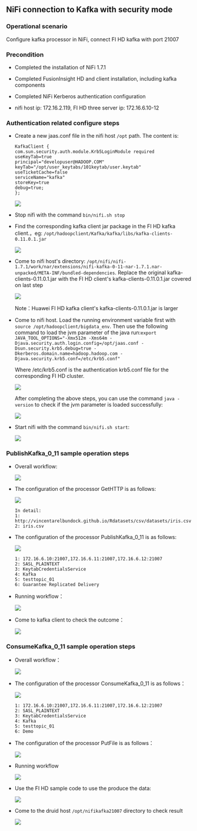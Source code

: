 
## NiFi connection to Kafka with security mode

### Operational scenario

Configure kafka processor in NiFi, connect FI HD kafka with port 21007

### Precondition

- Completed the installation of NiFi 1.7.1

- Completed FusionInsight HD and client installation, including kafka components

- Completed NiFi Kerberos authentication configuration

- nifi host ip: 172.16.2.119, FI HD three server ip: 172.16.6.10-12

### Authentication related configure steps

- Create a new jaas.conf file in the nifi host `/opt` path. The content is:
  ```
  KafkaClient {
  com.sun.security.auth.module.Krb5LoginModule required
  useKeyTab=true
  principal="developuser@HADOOP.COM"
  keyTab="/opt/user_keytabs/101keytab/user.keytab"
  useTicketCache=false
  serviceName="kafka"
  storeKey=true
  debug=true;
  };
  ```

  ![](assets/Apache_NiFi/2019-09-26_141743.png)

- Stop nifi with the command `bin/nifi.sh stop`

- Find the corresponding kafka client jar package in the FI HD kafka client.，eg: `/opt/hadoopclient/Kafka/kafka/libs/kafka-clients-0.11.0.1.jar`

  ![](assets/Apache_NiFi/2019-09-26_142133.png)

- Come to nifi host's directory: `/opt/nifi/nifi-1.7.1/work/nar/extensions/nifi-kafka-0-11-nar-1.7.1.nar-unpacked/META-INF/bundled-dependencies`. Replace the original kafka-clients-0.11.0.1.jar with the FI HD client's kafka-clients-0.11.0.1.jar covered on last step

  ![](assets/Apache_NiFi/2019-09-26_142836.png)

  Note：Huawei FI HD kafka client's kafka-clients-0.11.0.1.jar is larger

- Come to nifi host. Load the running environment variable first with `source /opt/hadoopclient/bigdata_env`. Then use the following command to load the jvm parameter of the java run:`export JAVA_TOOL_OPTIONS="-Xmx512m -Xms64m -Djava.security.auth.login.config=/opt/jaas.conf -Dsun.security.krb5.debug=true -Dkerberos.domain.name=hadoop.hadoop.com -Djava.security.krb5.conf=/etc/krb5.conf"`

  Where /etc/krb5.conf is the authentication krb5.conf file for the corresponding FI HD cluster.

  ![](assets/Apache_NiFi/markdown-img-paste-20190929102127881.png)

  After completing the above steps, you can use the command `java -version` to check if the jvm parameter is loaded successfully:

  ![](assets/Apache_NiFi/2019-09-26_143425.png)

- Start nifi with the command `bin/nifi.sh start`:

  ![](assets/Apache_NiFi/2019-09-26_143552.png)

### PublishKafka_0_11 sample operation steps

- Overall workflow:

  ![](assets/Apache_NiFi/2019-09-26_143830.png)

- The configuration of the processor GetHTTP is as follows:

  ![](assets/Apache_NiFi/markdown-img-paste-20180914143715990.png)

  ```
  In detail:
  1: http://vincentarelbundock.github.io/Rdatasets/csv/datasets/iris.csv
  2: iris.csv
  ```
- The configuration of the processor PublishKafka_0_11 is as follows:

  ![](assets/Apache_NiFi/2019-09-26_144216.png)

  ```
  1: 172.16.6.10:21007,172.16.6.11:21007,172.16.6.12:21007
  2: SASL_PLAINTEXT
  3: KeytabCredentialsService
  4: Kafka
  5: testtopic_01
  6: Guarantee Replicated Delivery
  ```

- Running workflow：  

  ![](assets/Apache_NiFi/2019-09-26_151826.png)

- Come to kafka client to check the outcome：

  ![](assets/Apache_NiFi/2019-09-26_151936.png)

### ConsumeKafka_0_11 sample operation steps

- Overall workflow：

  ![](assets/Apache_NiFi/2019-09-26_154306.png)

- The configuration of the processor ConsumeKafka_0_11 is as follows：

  ![](assets/Apache_NiFi/2019-09-26_154452.png)

  ```
  1: 172.16.6.10:21007,172.16.6.11:21007,172.16.6.12:21007
  2: SASL_PLAINTEXT
  3: KeytabCredentialsService
  4: Kafka
  5: testtopic_01
  6: Demo
  ```

- The configuration of the processor PutFile is as follows：

  ![](assets/Apache_NiFi/2019-09-26_154859.png)

- Running workflow

  ![](assets/Apache_NiFi/2019-09-26_155056.png)

- Use the FI HD sample code to use the produce the data:

  ![](assets/Apache_NiFi/2019-09-26_155308.png)

- Come to the druid host `/opt/nifikafka21007` directory to check result

  ![](assets/Apache_NiFi/2019-09-26_155521.png)
